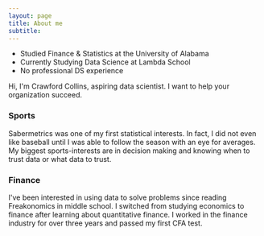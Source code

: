 ```yaml
---
layout: page
title: About me
subtitle: 
---
```

- Studied Finance & Statistics at the University of Alabama
- Currently Studying Data Science at Lambda School
- No professional DS experience

Hi, I'm Crawford Collins, aspiring data scientist. I want to help your organization succeed.

### Sports
Sabermetrics was one of my first statistical interests. In fact, I did not even like baseball until I was able to follow the season with an eye for averages. My biggest sports-interests are in decision making and knowing when to trust data or what data to trust. 

### Finance
I've been interested in using data to solve problems since reading Freakonomics in middle school. I switched from studying economics to finance after learning about quantitative finance. I worked in the finance industry for over three years and passed my first CFA test.

